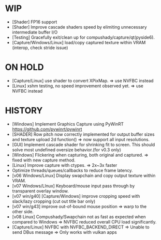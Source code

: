 # WIP
- [Shader] FP16 support
- [Shader] Improve cascade shaders speed by elimiting unnecessary intermediate buffer I/O
- [Testing] Gracefully exit/clean up for compushady/capture/qt(pyside6).
- [Capture/Windows/Linux] load/copy captured texture within VRAM (interop, check stride issue)

# ON HOLD
- [Capture/Linux] use shader to convert XPixMap. => use NVFBC instead
- [Linux] xshm testing, no speed improvement observed yet.  => use NVFBC instead

# HISTORY
- [Windows] Implement Graphics Capture using PyWinRT https://github.com/pywinrt/pywinrt
- [SHADER] Row pitch now correctly implemented for output buffer sizes and texture upload 2d function() => now support all input resolutions.
- [GUI] Implement cascade shader for shrinking fit to screen. This should solve most undefined oversize behavior.(for v0.3 only)
- [Windows] Flickering when capturing, both original and captured.  => fixed with new capture method.
- [Linux] Improve capture with ctypes. => 2x~3x faster
- Optimize threads/queues/callbacks to reduce frame latency.
- [v06 Windows/Linux] Display swapchain and copy output texture within VRAM.
- [v07 Windows/LInux] Keyboard/mouse input pass through by transparent overlay window.
- [v07 win/g40] [Capture/Windows] improve cropping speed with slack/lazy cropping (cut out title bar only)
- [v07 win/g43] improve out-of-bound mouse position => warp to the other side.
- [v08 Linux] Compushady/Swapchain not as fast as expected when compared to Windows => NVFBC reduced overall CPU load significantly.
- [Capture/Linux] NVFBC with NVFBC_BACKEND_DIRECT => Unable to send DBus message => Only works with vulkan apps




